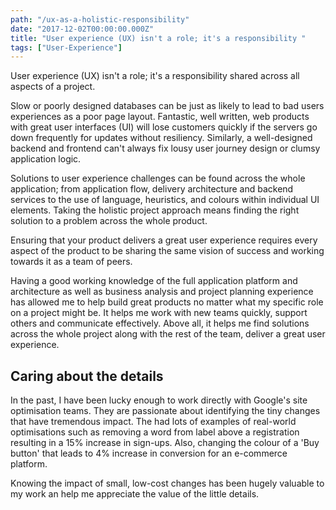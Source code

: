 ```yaml
---
path: "/ux-as-a-holistic-responsibility"
date: "2017-12-02T00:00:00.000Z"
title: "User experience (UX) isn't a role; it's a responsibility "
tags: ["User-Experience"]
---
```


User experience (UX) isn't a role; it's a responsibility shared across all aspects of a project.

Slow or poorly designed databases can be just as likely to lead to bad users experiences as a poor page layout. Fantastic, well written, web products with great user interfaces (UI) will lose customers quickly if the servers go down frequently for updates without resiliency. Similarly, a well-designed backend and frontend can't always fix lousy user journey design or clumsy application logic.

Solutions to user experience challenges can be found across the whole application; from application flow, delivery architecture and backend services to the use of language, heuristics, and colours within individual UI elements. Taking the holistic project approach means finding the right solution to a problem across the whole product.

Ensuring that your product delivers a great user experience requires every aspect of the product to be sharing the same vision of success and working towards it as a team of peers.

Having a good working knowledge of the full application platform and architecture as well as business analysis and project planning experience has allowed me to help build great products no matter what my specific role on a project might be. It helps me work with new teams quickly, support others and communicate effectively. Above all, it helps me find solutions across the whole project along with the rest of the team, deliver a great user experience.

## Caring about the details

In the past, I have been lucky enough to work directly with Google's site optimisation teams. They are passionate about identifying the tiny changes that have tremendous impact. The had lots of examples of real-world optimisations such as removing a word from label above a registration resulting in a 15% increase in sign-ups. Also, changing the colour of a 'Buy button' that leads to 4% increase in conversion for an e-commerce platform.

Knowing the impact of small, low-cost changes has been hugely valuable to my work an help me appreciate the value of the little details.